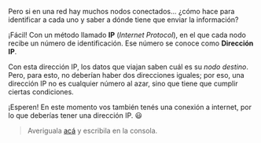 Pero si en una red hay muchos nodos conectados... ¿cómo hace para identificar a cada uno y saber a dónde tiene que enviar la información?

¡Fácil! Con un método llamado **IP** (_Internet Protocol_), en el que cada nodo recibe un número de identificación. Ese número se conoce como **Dirección IP**.

Con esta dirección IP, los datos que viajan saben cuál es su _nodo destino_. Pero, para esto, no deberían haber dos direcciones iguales; por eso, una dirección IP no es cualquier número al azar, sino que tiene que cumplir ciertas condiciones.

¡Esperen! En este momento vos también tenés una conexión a internet, por lo que deberías tener una dirección IP. :smiley:

> Averiguala [acá](http://www.cualesmiip.com/) y escribila en la consola.
